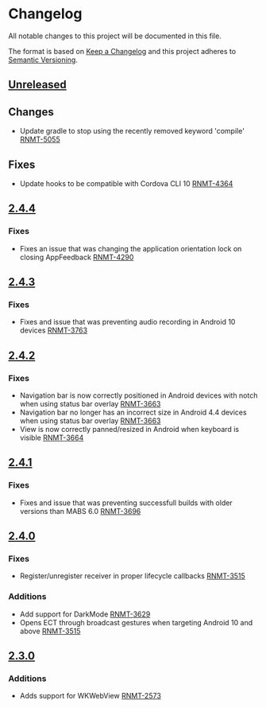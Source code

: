 # Changelog
All notable changes to this project will be documented in this file.

The format is based on [Keep a Changelog](http://keepachangelog.com/en/1.0.0/) and this project adheres to [Semantic Versioning](http://semver.org/spec/v2.0.0.html).

## [Unreleased]
## Changes
- Update gradle to stop using the recently removed keyword 'compile' [RNMT-5055](https://outsystemsrd.atlassian.net/browse/RNMT-5055)
## Fixes
- Update hooks to be compatible with Cordova CLI 10 [RNMT-4364](https://outsystemsrd.atlassian.net/browse/RNMT-4364)

## [2.4.4]
### Fixes
- Fixes an issue that was changing the application orientation lock on closing AppFeedback [RNMT-4290](https://outsystemsrd.atlassian.net/browse/RNMT-4290)

## [2.4.3]
### Fixes
- Fixes and issue that was preventing audio recording in Android 10 devices [RNMT-3763](https://outsystemsrd.atlassian.net/browse/RNMT-3763)

## [2.4.2]
### Fixes
- Navigation bar is now correctly positioned in Android devices with notch when using status bar overlay [RNMT-3663](https://outsystemsrd.atlassian.net/browse/RNMT-3663)
- Navigation bar no longer has an incorrect size in Android 4.4 devices when using status bar overlay [RNMT-3663](https://outsystemsrd.atlassian.net/browse/RNMT-3663)
- View is now correctly panned/resized in Android when keyboard is visible [RNMT-3664](https://outsystemsrd.atlassian.net/browse/RNMT-3664)

## [2.4.1]
### Fixes
- Fixes and issue that was preventing successfull builds with older versions than MABS 6.0 [RNMT-3696](https://outsystemsrd.atlassian.net/browse/RNMT-3696)

## [2.4.0]
### Fixes
- Register/unregister receiver in proper lifecycle callbacks [RNMT-3515](https://outsystemsrd.atlassian.net/browse/RNMT-3515)

### Additions
- Add support for DarkMode [RNMT-3629](https://outsystemsrd.atlassian.net/browse/RNMT-3629)
- Opens ECT through broadcast gestures when targeting Android 10 and above [RNMT-3515](https://outsystemsrd.atlassian.net/browse/RNMT-3515)

## [2.3.0]
### Additions
- Adds support for WKWebView [RNMT-2573](https://outsystemsrd.atlassian.net/browse/RNMT-2573)

[Unreleased]: https://github.com/OutSystems/Cordova-OutSystems-AppFeedback/compare/2.4.4...HEAD
[2.4.4]: https://github.com/OutSystems/Cordova-OutSystems-AppFeedback/compare/2.4.3...2.4.4
[2.4.3]: https://github.com/OutSystems/Cordova-OutSystems-AppFeedback/compare/2.4.2...2.4.3
[2.4.2]: https://github.com/OutSystems/Cordova-OutSystems-AppFeedback/compare/2.4.1...2.4.2
[2.4.1]: https://github.com/OutSystems/Cordova-OutSystems-AppFeedback/compare/2.4.0...2.4.1
[2.4.0]: https://github.com/OutSystems/Cordova-OutSystems-AppFeedback/compare/2.3.0...2.4.0
[2.3.0]: https://github.com/OutSystems/Cordova-OutSystems-AppFeedback/compare/2.2.1...2.3.0
